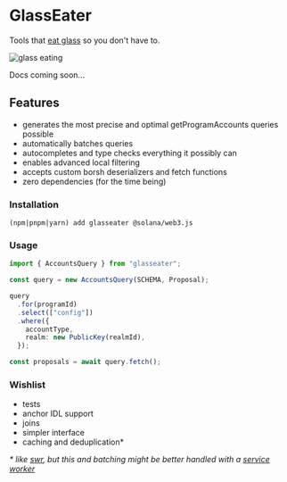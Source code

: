 # GlassEater

Tools that [eat glass](https://www.theblockcrypto.com/post/123515/solana-labs-ceo-part-of-our-culture-is-to-eat-glass) so you don't have to.

![glass eating](https://user-images.githubusercontent.com/601961/147985138-87c41e8f-5fb8-4b0b-a0f9-e82550ab29ed.gif)

Docs coming soon...

## Features

- generates the most precise and optimal getProgramAccounts queries possible
- automatically batches queries
- autocompletes and type checks everything it possibly can
- enables advanced local filtering
- accepts custom borsh deserializers and fetch functions
- zero dependencies (for the time being)

### Installation

`(npm|pnpm|yarn) add glasseater @solana/web3.js`

### Usage

```typescript
import { AccountsQuery } from "glasseater";

const query = new AccountsQuery(SCHEMA, Proposal);

query
  .for(programId)
  .select(["config"])
  .where({
    accountType,
    realm: new PublicKey(realmId),
  });

const proposals = await query.fetch();
```

### Wishlist

- tests
- anchor IDL support
- joins
- simpler interface
- caching and deduplication*

_\* like [swr](https://swr.vercel.app), but this and batching might be better handled with a [service worker](https://github.com/gootools/solana-sidekick)_

